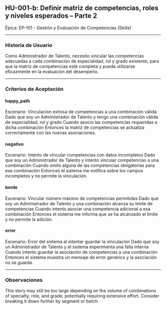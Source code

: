 ## HU-001-b: Definir matriz de competencias, roles y niveles esperados – Parte 2

Épica: EP-101 - Gestión y Evaluación de Competencias (Skills)  

---

### Historia de Usuario

Como Administrador de Talento, necesito vincular las competencias adecuadas a cada combinación de especialidad, rol y grado existente, para que la matriz de competencias esté completa y pueda utilizarse eficazmente en la evaluación del desempeño.

---

### Criterios de Aceptación

#### happy_path
Escenario: Vinculación exitosa de competencias a una combinación válida
  Dado que soy un Administrador de Talento y tengo una combinación válida de especialidad, rol y grado
  Cuando asocio las competencias requeridas a dicha combinación
  Entonces la matriz de competencias se actualiza correctamente con las nuevas asociaciones.

#### negativo
Escenario: Intento de vincular competencias con datos incompletos
  Dado que soy un Administrador de Talento y intento vincular competencias a una combinación
  Cuando omito alguna de las competencias obligatorias para esa combinación
  Entonces el sistema me notifica sobre los campos incompletos y no permite la vinculación.

#### borde
Escenario: Vincular número máximo de competencias permitidas
  Dado que soy un Administrador de Talento y una combinación alcanza su límite de competencias
  Cuando intento asociar una competencia adicional a esa combinación
  Entonces el sistema me informa que se ha alcanzado el límite y no permite la adición.

#### error
Escenario: Error del sistema al intentar guardar la vinculación
  Dado que soy un Administrador de Talento y el sistema experimenta una falla interna
  Cuando intento guardar la asociación de competencias a una combinación
  Entonces el sistema muestra un mensaje de error genérico y la asociación no se guarda.

---

### Observaciones
This story may still be too large depending on the volume of combinations of specialty, role, and grade, potentially requiring extensive effort. Consider breaking it down further by segment or batch.